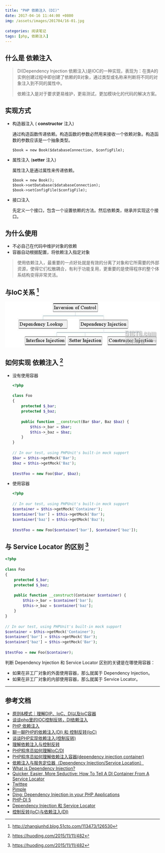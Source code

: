 ```yaml
---
title: "PHP 依赖注入 (DI)"
date: 2017-04-16 11:44:00 +0800
img: /assets/images/201704/16-01.jpg

categories: 阅读笔记
tags: [php, 依赖注入]
---
```


## 什么是 **依赖注入**

>DI(Dependency Injection  依赖注入)是IOC的一种实现，表现为：在类A的实例创建过程中即创建了依赖的B对象，通过类型或名称来判断将不同的对象注入到不同的属性中。
>
>依赖注入是对于要求更易维护，更易测试，更加模块化的代码的解决方案。

## 实现方式

- 构造器注入 ( **constructor** 注入)

  通过构造函数传递依赖。构造函数的参数必然用来接收一个依赖对象。构造函数的参数应该是一个抽象类型。

  ```
  $book = new Book($databaseConnection, $configFile);
  ```

- 属性注入 (**setter** 注入)

  属性注入是通过属性来传递依赖。

  ```
  $book = new Book();
  $book->setDatabase($databaseConnection);
  $book->setConfigFile($configFile);
  ```

- 接口注入

  先定义一个接口，包含一个设置依赖的方法。然后依赖类，继承并实现这个接口。

## 为什么使用

- 不必自己在代码中维护对象的依赖
- 容器自动根据配置，将依赖注入指定对象

>使用依赖注入，最重要的一点好处就是有效的分离了对象和它所需要的外部资源，使得它们松散耦合，有利于功能复用，更重要的是使得程序的整个体系结构变得非常灵活。

## 与IoC关系 [^2]

![IoC](/assets/images/201704/16-01.jpg)

## 如何实现 **依赖注入** [^1]

- 没有使用容器
  ```php
  <?php

  class Foo
  {
      protected $_bar;
      protected $_baz;

      public function __construct(Bar $bar, Baz $baz) {
          $this->_bar = $bar;
          $this->_baz = $baz;
      }
  }

  // In our test, using PHPUnit's built-in mock support
  $bar = $this->getMock('Bar');
  $baz = $this->getMock('Baz');

  $testFoo = new Foo($bar, $baz);
  ```
- 使用容器
  ```php
  <?php

  // In our test, using PHPUnit's built-in mock support
  $container = $this->getMock('Container');
  $container['bar'] = $this->getMock('Bar');
  $container['baz'] = $this->getMock('Baz');

  $testFoo = new Foo($container['bar'], $container['baz']);
  ```

## 与 **Service Locator** 的区别 [^1]
```php
<?php

class Foo
{
    protected $_bar;
    protected $_baz;

    public function __construct(Container $container) {
        $this->_bar = $container['bar'];
        $this->_baz = $container['baz'];
    }
}

// In our test, using PHPUnit's built-in mock support
$container = $this->getMock('Container');
$container['bar'] = $this->getMock('Bar');
$container['baz'] = $this->getMock('Bar');

$testFoo = new Foo($container);
```

判断 Dependency Injection 和 Service Locator 区别的关键是在哪使用容器：
  - 如果在非工厂对象的外面使用容器，那么就属于 Dependency Injection。
  - 如果在非工厂对象的内部使用容器，那么就属于 Service Locator。


---
## 参考文档
- [原则&模式｜理解DIP、IoC、DI以及IoC容器](https://segmentfault.com/a/1190000005602011)
- [谈谈php里的IOC控制反转，DI依赖注入](http://www.cnblogs.com/qq120848369/p/6129483.html)
- [PHP 依赖注入](https://github.com/5-say/laravel-4.1-note/blob/master/04.%E7%9F%A5%E8%AF%86%E6%8B%93%E5%B1%95/PHP/PHP-%E4%BE%9D%E8%B5%96%E6%B3%A8%E5%85%A5.md)
- [聊一聊PHP的依赖注入(DI) 和 控制反转(IoC)](https://segmentfault.com/a/1190000007209266)
- [谈谈PHP实现依赖注入(控制反转)](https://my.oschina.net/cxz001/blog/533166)
- [理解依赖注入与控制反转](https://laravel-china.org/topics/2104/understanding-dependency-injection-and-inversion-of-control)
- [PHP程序员如何理解IoC/DI](https://segmentfault.com/a/1190000002411255)
- [PHP程序员如何理解依赖注入容器(dependency injection container)](https://segmentfault.com/a/1190000002424023)
- [依赖注入与服务定位器（Dependency Injection/Service Location）](https://docs.phalconphp.com/zh/latest/reference/di.html)
- [What is Dependency Injection?](http://fabien.potencier.org/what-is-dependency-injection.html)
- [Quicker, Easier, More Seductive: How To Tell A DI Container From A Service Locator](http://paul-m-jones.com/archives/5843)
- [Twittee](http://twittee.org/)
- [Pimple](https://github.com/silexphp/Pimple/blob/master/src/Pimple/Container.php)
- [Ding: Dependency Injection in your PHP Applications](http://marcelog.github.io/Ding/)
- [PHP-DI 5](http://php-di.org/)
- [Dependency Injection 和 Service Locator](https://huoding.com/2015/11/11/482)
- [控制反转(IoC)与依赖注入(DI)](http://zhangjunhd.blog.51cto.com/113473/126530)


[^1]: https://huoding.com/2015/11/11/482
[^2]: http://zhangjunhd.blog.51cto.com/113473/126530
